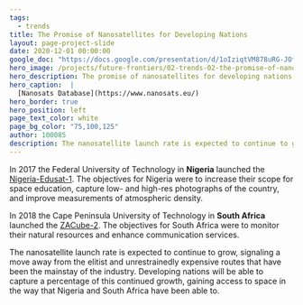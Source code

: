 ```yaml
---
tags:
  - trends
title: The Promise of Nanosatellites for Developing Nations
layout: page-project-slide
date: 2020-12-01 00:00:00
google_doc: "https://docs.google.com/presentation/d/1oIziqtVM878uRG-JOfrQNvGFsQWKP_S_W8cLkhQlXvA/edit#slide=id.gacefa92242_0_73"
hero_image: /projects/future-frontiers/02-trends-02-the-promise-of-nanosatellites-for-developing-nations-02.webp
hero_description: The promise of nanosatellites for developing nations
hero_caption:  |
  [Nanosats Database](https://www.nanosats.eu/)
hero_border: true
hero_position: left
page_text_color: white
page_bg_color: "75,100,125"
author: 100085
description: The nanosatellite launch rate is expected to continue to grow, signaling a move away from the elitist and unrestrainedly expensive routes that have been the mainstay of the industry.
---
```

In 2017 the Federal University of Technology in **Nigeria** launched the [Nigeria-Edusat-1](https://en.wikipedia.org/wiki/Nigeria_EduSat-1). The objectives for Nigeria were to increase their scope for space education, capture low- and high-res photographs of the country, and improve measurements of atmospheric density.

In 2018 the Cape Peninsula University of Technology in **South Africa** launched the [ZACube-2](https://www.cput.ac.za/newsroom/news/article/3504/countdown-begins-for-zacube-2-launch). The objectives for South Africa were to monitor their natural resources and enhance communication services.

The nanosatellite launch rate is expected to continue to grow, signaling a move away from the elitist and unrestrainedly expensive routes that have been the mainstay of the industry. Developing nations will be able to capture a percentage of this continued growth, gaining access to space in the way that Nigeria and South Africa have been able to.

